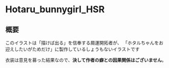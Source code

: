 # Hotaru_bunnygirl_HSR

## 概要
このイラストは「描けば出る」を信奉する屑運開拓者が、
「ホタルちゃんをお迎えしたいがためだけ」に製作しているしょうもないイラストです

衣装は意見を募った結果なので、**決して作者の癖との因果関係はございません**。
